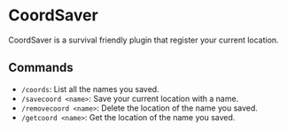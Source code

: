 # CoordSaver

CoordSaver is a survival friendly plugin that register your current location.

## Commands

- `/coords`: List all the names you saved.
- `/savecoord <name>`: Save your current location with a name.
- `/removecoord <name>`: Delete the location of the name you saved.
- `/getcoord <name>`: Get the location of the name you saved.

